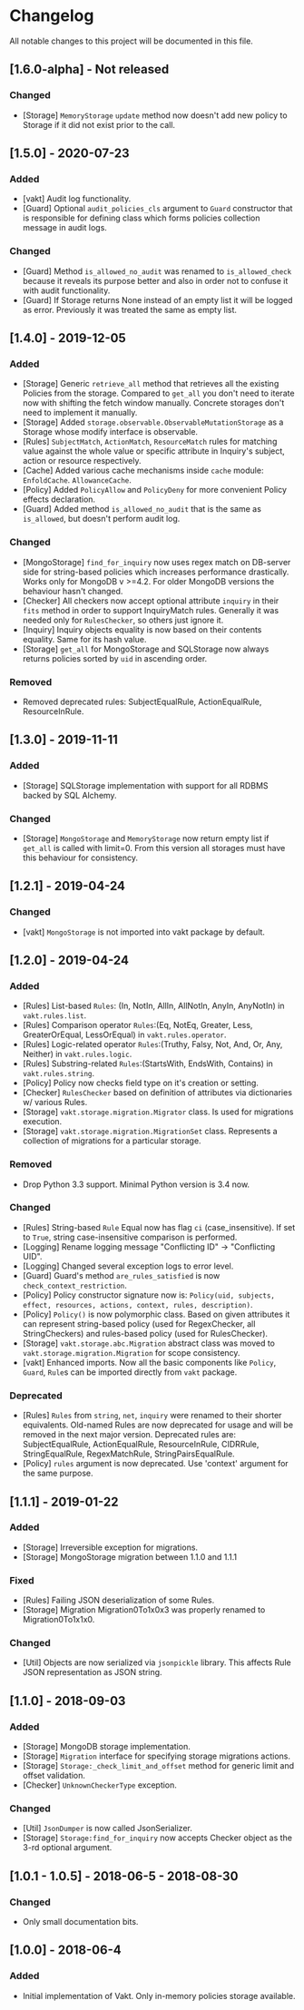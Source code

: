# Changelog
All notable changes to this project will be documented in this file.


## [1.6.0-alpha] - Not released
### Changed
- [Storage] `MemoryStorage` `update` method now doesn't add new policy to Storage if it did not exist prior to the call.


## [1.5.0] - 2020-07-23
### Added
- [vakt] Audit log functionality.
- [Guard] Optional `audit_policies_cls` argument to `Guard` constructor that is responsible for  defining class
which forms policies collection message in audit logs.

### Changed
- [Guard] Method `is_allowed_no_audit` was renamed to `is_allowed_check` because it reveals its purpose better and also
in order not to confuse it with audit functionality.
- [Guard] If Storage returns None instead of an empty list it will be logged as error. Previously it was treated the same
as empty list.


## [1.4.0] - 2019-12-05
### Added
- [Storage] Generic `retrieve_all` method that retrieves all the existing Policies from the storage.
Compared to `get_all` you don't need to iterate now with shifting the fetch window manually.
Concrete storages don't need to implement it manually.
- [Storage] Added `storage.observable.ObservableMutationStorage` as a Storage whose modify interface is observable.
- [Rules] `SubjectMatch`, `ActionMatch`, `ResourceMatch` rules for matching value against the whole value or specific
attribute in Inquiry's subject, action or resource respectively.
- [Cache] Added various cache mechanisms inside `cache` module: `EnfoldCache`. `AllowanceCache`.
- [Policy] Added `PolicyAllow` and `PolicyDeny` for more convenient Policy effects declaration.
- [Guard] Added method `is_allowed_no_audit` that is the same as `is_allowed`, but doesn't perform audit log.

### Changed
- [MongoStorage] `find_for_inquiry` now uses regex match on DB-server side for string-based policies
which increases performance drastically. Works only for MongoDB v >=4.2. For older MongoDB versions the 
behaviour hasn't changed.
- [Checker] All checkers now accept optional attribute `inquiry` in their `fits` method in order to support
InquiryMatch rules. Generally it was needed only for `RulesChecker`, so others just ignore it.
- [Inquiry] Inquiry objects equality is now based on their contents equality. Same for its hash value.
- [Storage] `get_all` for MongoStorage and SQLStorage now always returns policies sorted by `uid` in ascending order.

### Removed
- Removed deprecated rules: SubjectEqualRule, ActionEqualRule, ResourceInRule.


## [1.3.0] - 2019-11-11
### Added
- [Storage] SQLStorage implementation with support for all RDBMS backed by SQL Alchemy.

### Changed
- [Storage] `MongoStorage` and `MemoryStorage` now return empty list if `get_all` is called with limit=0.
From this version all storages must have this behaviour for consistency.


## [1.2.1] - 2019-04-24
### Changed
- [vakt] `MongoStorage` is not imported into vakt package by default.


## [1.2.0] - 2019-04-24
### Added
- [Rules] List-based `Rules`: (In, NotIn, AllIn, AllNotIn, AnyIn, AnyNotIn) in `vakt.rules.list`.
- [Rules] Comparison operator `Rules`:(Eq, NotEq, Greater, Less, GreaterOrEqual, LessOrEqual) in `vakt.rules.operator`.
- [Rules] Logic-related operator `Rules`:(Truthy, Falsy, Not, And, Or, Any, Neither) in `vakt.rules.logic`.
- [Rules] Substring-related `Rules`:(StartsWith, EndsWith, Contains) in `vakt.rules.string`.
- [Policy] Policy now checks field type on it's creation or setting.
- [Checker] `RulesChecker` based on definition of attributes via dictionaries w/ various Rules.
- [Storage] `vakt.storage.migration.Migrator` class. Is used for migrations execution.
- [Storage] `vakt.storage.migration.MigrationSet` class. Represents a collection of migrations for a
particular storage.

### Removed
- Drop Python 3.3 support. Minimal Python version is 3.4 now.

### Changed
- [Rules] String-based `Rule` Equal now has flag `ci` (case_insensitive).
If set to `True`, string case-insensitive comparison is performed.
- [Logging] Rename logging message "Conflicting ID" -> "Conflicting UID".
- [Logging] Changed several exception logs to error level.
- [Guard] Guard's method `are_rules_satisfied` is now `check_context_restriction`.
- [Policy] Policy constructor signature now is:
`Policy(uid, subjects, effect, resources, actions, context, rules, description)`.
- [Policy] `Policy()` is now polymorphic class. Based on given attributes it can represent string-based policy (used
for RegexChecker, all StringCheckers) and rules-based policy (used for RulesChecker).
- [Storage] `vakt.storage.abc.Migration` abstract class was moved to `vakt.storage.migration.Migration`
for scope consistency.
- [vakt] Enhanced imports. Now all the basic components like `Policy`, `Guard`, `Rule`s can be imported directly from `vakt`
package.

### Deprecated
- [Rules] `Rules` from `string`, `net`, `inquiry` were renamed to their shorter equivalents.
Old-named Rules are now deprecated for usage and will be removed in the next major version.
Deprecated rules are: SubjectEqualRule, ActionEqualRule, ResourceInRule, CIDRRule, StringEqualRule, RegexMatchRule,
StringPairsEqualRule.
- [Policy] `rules` argument is now deprecated. Use 'context' argument for the same purpose.


## [1.1.1] - 2019-01-22
### Added
- [Storage] Irreversible exception for migrations.
- [Storage] MongoStorage migration between 1.1.0 and 1.1.1

### Fixed
- [Rules] Failing JSON deserialization of some Rules.
- [Storage] Migration Migration0To1x0x3 was properly renamed to Migration0To1x1x0.

### Changed
- [Util] Objects are now serialized via `jsonpickle` library. This affects Rule JSON representation as JSON string.


## [1.1.0] - 2018-09-03
### Added
- [Storage] MongoDB storage implementation.
- [Storage] `Migration` interface for specifying storage migrations actions.
- [Storage] `Storage:_check_limit_and_offset` method for generic limit and offset validation.
- [Checker] `UnknownCheckerType` exception.

### Changed
- [Util] `JsonDumper` is now called JsonSerializer.
- [Storage] `Storage:find_for_inquiry` now accepts Checker object as the 3-rd optional argument.


## [1.0.1 - 1.0.5] - 2018-06-5 - 2018-08-30
### Changed
- Only small documentation bits.


## [1.0.0] - 2018-06-4
### Added
- Initial implementation of Vakt. Only in-memory policies storage available.
